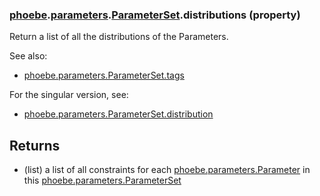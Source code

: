 ### [phoebe](phoebe.md).[parameters](phoebe.parameters.md).[ParameterSet](phoebe.parameters.ParameterSet.md).distributions (property)




Return a list of all the distributions of the Parameters.

See also:
* [phoebe.parameters.ParameterSet.tags](phoebe.parameters.ParameterSet.tags.md)

For the singular version, see:
* [phoebe.parameters.ParameterSet.distribution](phoebe.parameters.ParameterSet.distribution.md)

Returns
--------
* (list) a list of all constraints for each [phoebe.parameters.Parameter](phoebe.parameters.Parameter.md)
    in this [phoebe.parameters.ParameterSet](phoebe.parameters.ParameterSet.md)

